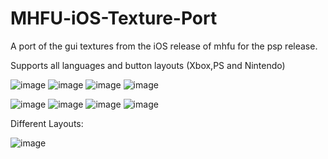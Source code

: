 # MHFU-iOS-Texture-Port
A port of the gui textures from the iOS release of mhfu for the psp release.

Supports all languages and button layouts (Xbox,PS and Nintendo)


![image](https://github.com/Monkbreh/MHFU-iOS-Texture-Port/assets/118343447/f52c50b0-33a8-4488-9955-8fb7b5704a2d)
![image](https://github.com/Monkbreh/MHFU-iOS-Texture-Port/assets/118343447/ef841d91-5b4f-4f4c-96f7-74ef6e6626f3)
![image](https://github.com/Monkbreh/MHFU-iOS-Texture-Port/assets/118343447/14d610ad-b24f-48b5-8c64-20e6c70fb89d)
![image](https://github.com/Monkbreh/MHFU-iOS-Texture-Port/assets/118343447/11fa87b2-d1b7-4a8f-9161-41f324a7d48e)

![image](https://github.com/Monkbreh/MHFU-iOS-Texture-Port/assets/118343447/b81a2a34-f093-4165-9e83-96a593b611fa)
![image](https://github.com/Monkbreh/MHFU-iOS-Texture-Port/assets/118343447/3734fcc1-9b80-4d8b-bc20-d5bf5f2713ca)
![image](https://github.com/Monkbreh/MHFU-iOS-Texture-Port/assets/118343447/21401336-c6bc-4a38-9f41-802f3cdac77c)
![image](https://github.com/Monkbreh/MHFU-iOS-Texture-Port/assets/118343447/00f0e312-0467-4af0-b4d7-b491b72e170b)

Different Layouts:

![image](https://github.com/Monkbreh/MHFU-iOS-Texture-Port/assets/118343447/c2054e47-7faa-4e6e-99cf-6f2848db2f27)

